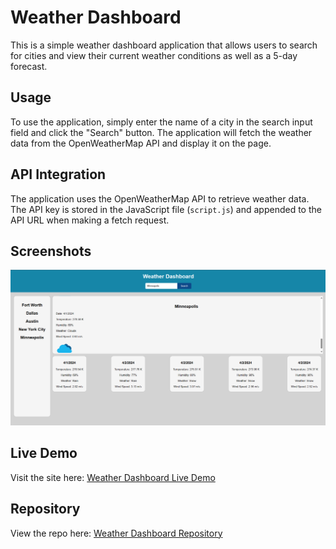 # Weather Dashboard

This is a simple weather dashboard application that allows users to search for cities and view their current weather conditions as well as a 5-day forecast.

## Usage

To use the application, simply enter the name of a city in the search input field and click the "Search" button. The application will fetch the weather data from the OpenWeatherMap API and display it on the page.

## API Integration

The application uses the OpenWeatherMap API to retrieve weather data. The API key is stored in the JavaScript file (`script.js`) and appended to the API URL when making a fetch request.

## Screenshots

![Mockup](mockup.png)

## Live Demo

Visit the site here: [Weather Dashboard Live Demo](https://jadehaney.github.io/6-Weather-Dashboard/)

## Repository

View the repo here: [Weather Dashboard Repository](https://github.com/JadeHaney/6-Weather-Dashboard)
